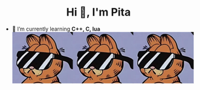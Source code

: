 <h1 align="center">Hi 👋, I'm Pita</h1>


- 🌱 I’m currently learning **C++, C, lua**
![alt text](https://github.com/pita092/images-for-repos/blob/main/gerf3-imageonline.co-merged.png?raw=true)

